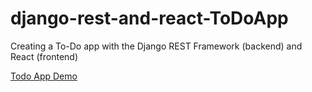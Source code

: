 # django-rest-and-react-ToDoApp

Creating a To-Do app with the Django REST Framework (backend) and React (frontend) 

[Todo App Demo](https://djangorest-react-todo.herokuapp.com/)
